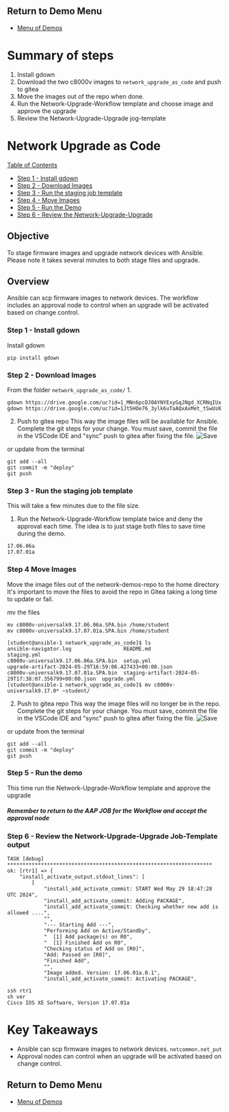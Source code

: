 ## Return to Demo Menu
 - [Menu of Demos](../README.md)

# Summary of steps
1. Install gdown
2. Download the two c8000v images to `network_upgrade_as_code` and push to gitea
3. Move the images out of the repo when done.
4. Run the Network-Upgrade-Workflow template and choose image and approve the upgrade
6. Review the Network-Upgrade-Upgrade jog-template 

# Network Upgrade as Code

[Table of Contents](#table-of-contents)
- [Step 1 - Install gdown](#step-1-install-gdown)
- [Step 2 - Download Images](#step-2-download-images)
- [Step 3 - Run the staging job template](step-3-run-the-staging-job-template)
- [Step 4 - Move Images](step-3-move-images)
- [Step 5 - Run the Demo](#step-4-run-the-demo)
- [Step 6 - Review the Network-Upgrade-Upgrade](#step-5-review-the-network-upgrade-upgrade)

## Objective
To stage firmware images and upgrade network devices with Ansible. Please note it takes several minutes to both stage files and upgrade.   

## Overview
Ansible can scp firmware images to network devices. The workflow includes an approval node to control when an upgrade will be activated based on change control.  

### Step 1 - Install gdown
Install gdown
~~~
pip install gdown
~~~

### Step 2 - Download Images
From the folder `network_upgrade_as_code/`
1. 
~~~
gdown https://drive.google.com/uc?id=1_MNn6pcDJ0AYNYExyGqJNgd_XCRNqIUx
gdown https://drive.google.com/uc?id=1Jt5HOe76_3ylk6uTaAQxAxMet_tSwUsK
~~~
2. Push to gitea repo
This way the image files will be available for Ansible.
Complete the git steps for your change. You must save, commit the file in the VSCode IDE and "sync" push to gitea after fixing the file.
![Save](../../images/save_commit.png)

or update from the terminal
~~~
git add --all
git commit -m "deploy"
git push
~~~
### Step 3 - Run the staging job template

This will take a few minutes due to the file size.
1. Run the Network-Upgrade-Workflow template twice and deny the approval each time. The idea is to just stage both files to save time during the demo.
~~~
17.06.06a
17.07.01a
~~~

### Step 4 Move Images
 Move the image files out of the network-demos-repo to the home directory
It's important to move the files to avoid the repo in Gitea taking a long time to update or fail. 

 mv the files
~~~
mv c8000v-universalk9.17.06.06a.SPA.bin /home/student  
mv c8000v-universalk9.17.07.01a.SPA.bin /home/student
~~~
~~~
[student@ansible-1 network_upgrade_as_code]$ ls
ansible-navigator.log                 README.md                                               staging.yml
c8000v-universalk9.17.06.06a.SPA.bin  setup.yml                                               upgrade-artifact-2024-05-29T16:59:06.427433+00:00.json
c8000v-universalk9.17.07.01a.SPA.bin  staging-artifact-2024-05-29T17:38:07.356799+00:00.json  upgrade.yml
[student@ansible-1 network_upgrade_as_code]$ mv c8000v-universalk9.17.0* ~student/
~~~
2. Push to gitea repo
This way the image files will no longer be in the repo.
Complete the git steps for your change. You must save, commit the file in the VSCode IDE and "sync" push to gitea after fixing the file.
![Save](../../images/save_commit.png)

or update from the terminal
~~~
git add --all
git commit -m "deploy"
git push
~~~
### Step 5 - Run the demo
This time run the Network-Upgrade-Workflow template and approve the upgrade

##### Remember to return to the AAP JOB for the Workflow and accept the approval node

### Step 6 - Review the Network-Upgrade-Upgrade Job-Template output
~~~
TASK [debug] *******************************************************************
ok: [rtr1] => {
    "install_activate_output.stdout_lines": [
        [
            "install_add_activate_commit: START Wed May 29 18:47:28 UTC 2024",
            "install_add_activate_commit: Adding PACKAGE",
            "install_add_activate_commit: Checking whether new add is allowed ....",
            "",
            "--- Starting Add ---",
            "Performing Add on Active/Standby",
            "  [1] Add package(s) on R0",
            "  [1] Finished Add on R0",
            "Checking status of Add on [R0]",
            "Add: Passed on [R0]",
            "Finished Add",
            "",
            "Image added. Version: 17.06.01a.0.1",
            "install_add_activate_commit: Activating PACKAGE",
~~~
~~~
ssh rtr1
sh ver
Cisco IOS XE Software, Version 17.07.01a
~~~

# Key Takeaways
* Ansible can scp firmware images to network devices. `netcommon.net_put` 
* Approval nodes can control when an upgrade will be activated based on change control. 

## Return to Demo Menu
 - [Menu of Demos](../README.md)